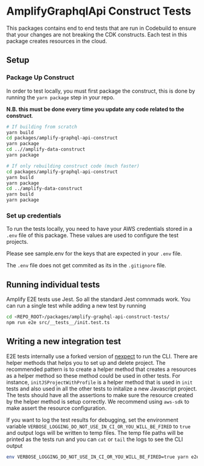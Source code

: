 # AmplifyGraphqlApi Construct Tests

This packages contains end to end tests that are run in Codebuild to ensure that your changes are not breaking the CDK constructs. Each test in this package creates resources in the cloud.

## Setup

### Package Up Construct

In order to test locally, you must first package the construct, this is done by running the `yarn package` step in your repo.

**N.B. this must be done every time you update any code related to the construct**.

```sh
# If building from scratch
yarn build
cd packages/amplify-graphql-api-construct
yarn package
cd ..//amplify-data-construct
yarn package

# If only rebuilding construct code (much faster)
cd packages/amplify-graphql-api-construct
yarn build
yarn package
cd ../amplify-data-construct
yarn build
yarn package
```

### Set up credentials

To run the tests locally, you need to have your AWS credentials stored in a `.env` file of this package. These values are used to configure the test projects.

Please see sample.env for the keys that are expected in your `.env` file.

The `.env` file does not get commited as its in the `.gitignore` file.

## Running individual tests

Amplify E2E tests use Jest. So all the standard Jest comnmads work.
You can run a single test while adding a new test by running

```bash
cd <REPO_ROOT>/packages/amplify-graphql-api-construct-tests/
npm run e2e src/__tests__/init.test.ts
```

## Writing a new integration test

E2E tests internally use a forked version of [nexpect](https://www.npmjs.com/package/nexpect) to run the CLI. There are helper methods that helps you to set up and delete project. The recommended pattern is to create a helper method that creates a resources as a helper method so these method could be used in other tests. For instance, `initJSProjectWithProfile` is a helper method that is used in `init` tests and also used in all the other tests to initalize a new Javascript project. The tests should have all the assertions to make sure the resource created by the helper method is setup correctly. We recommend using `aws-sdk` to make assert the resource configuration.

If you want to log the test results for debugging, set the environment variable `VERBOSE_LOGGING_DO_NOT_USE_IN_CI_OR_YOU_WILL_BE_FIRED` to `true` and output logs will be written to temp files. The temp file paths will be printed as the tests run and you can `cat` or `tail` the logs to see the CLI output

```sh
env VERBOSE_LOGGING_DO_NOT_USE_IN_CI_OR_YOU_WILL_BE_FIRED=true yarn e2e
```
